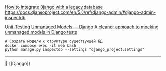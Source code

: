 [How to integrate Django with a legacy database](https://docs.djangoproject.com/en/5.0/howto/legacy-databases/)
https://docs.djangoproject.com/en/5.0/ref/django-admin/#django-admin-inspectdb

[Unit-Testing Unmanaged Models — Django](https://blog.devgenius.io/unit-testing-unmanaged-models-django-93648b5e6e24)
[A cleaner approach to mocking unmanaged models in Django tests](https://gist.github.com/TobeTek/e6214cebcf138f1127a1a64a4d1fa494)

```
# Создать модели к структуре существующей БД
docker compose exec -it web bash
python manage.py inspectdb --settings "django_project.settings"
```


----
📂 [[Django]]